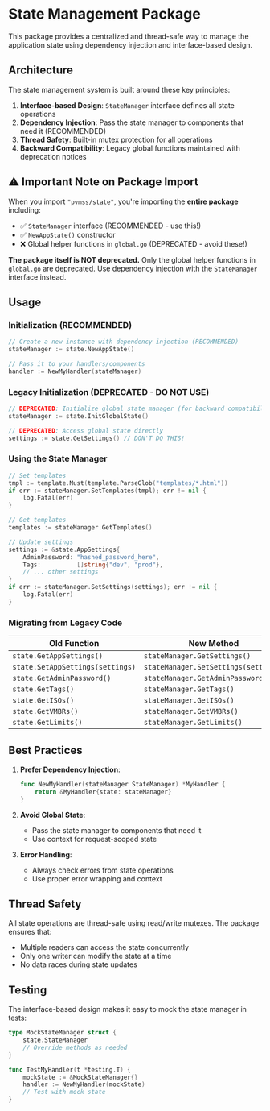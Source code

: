 # State Management Package

This package provides a centralized and thread-safe way to manage the application state using dependency injection and interface-based design.

## Architecture

The state management system is built around these key principles:

1. **Interface-based Design**: `StateManager` interface defines all state operations
2. **Dependency Injection**: Pass the state manager to components that need it (RECOMMENDED)
3. **Thread Safety**: Built-in mutex protection for all operations
4. **Backward Compatibility**: Legacy global functions maintained with deprecation notices

## ⚠️ Important Note on Package Import

When you import `"pvmss/state"`, you're importing the **entire package** including:

- ✅ `StateManager` interface (RECOMMENDED - use this!)
- ✅ `NewAppState()` constructor
- ❌ Global helper functions in `global.go` (DEPRECATED - avoid these!)

**The package itself is NOT deprecated.** Only the global helper functions in `global.go` are deprecated.
Use dependency injection with the `StateManager` interface instead.

## Usage

### Initialization (RECOMMENDED)

```go
// Create a new instance with dependency injection (RECOMMENDED)
stateManager := state.NewAppState()

// Pass it to your handlers/components
handler := NewMyHandler(stateManager)
```

### Legacy Initialization (DEPRECATED - DO NOT USE)

```go
// DEPRECATED: Initialize global state manager (for backward compatibility only)
stateManager := state.InitGlobalState()

// DEPRECATED: Access global state directly
settings := state.GetSettings() // DON'T DO THIS!
```

### Using the State Manager

```go
// Set templates
tmpl := template.Must(template.ParseGlob("templates/*.html"))
if err := stateManager.SetTemplates(tmpl); err != nil {
    log.Fatal(err)
}

// Get templates
templates := stateManager.GetTemplates()

// Update settings
settings := &state.AppSettings{
    AdminPassword: "hashed_password_here",
    Tags:          []string{"dev", "prod"},
    // ... other settings
}
if err := stateManager.SetSettings(settings); err != nil {
    log.Fatal(err)
}
```

### Migrating from Legacy Code

| Old Function | New Method |
|-------------|------------|
| `state.GetAppSettings()` | `stateManager.GetSettings()` |
| `state.SetAppSettings(settings)` | `stateManager.SetSettings(settings)` |
| `state.GetAdminPassword()` | `stateManager.GetAdminPassword()` |
| `state.GetTags()` | `stateManager.GetTags()` |
| `state.GetISOs()` | `stateManager.GetISOs()` |
| `state.GetVMBRs()` | `stateManager.GetVMBRs()` |
| `state.GetLimits()` | `stateManager.GetLimits()` |

## Best Practices

1. **Prefer Dependency Injection**:

   ```go
   func NewMyHandler(stateManager StateManager) *MyHandler {
       return &MyHandler{state: stateManager}
   }
   ```

2. **Avoid Global State**:
   - Pass the state manager to components that need it
   - Use context for request-scoped state

3. **Error Handling**:
   - Always check errors from state operations
   - Use proper error wrapping and context

## Thread Safety

All state operations are thread-safe using read/write mutexes. The package ensures that:

- Multiple readers can access the state concurrently
- Only one writer can modify the state at a time
- No data races during state updates

## Testing

The interface-based design makes it easy to mock the state manager in tests:

```go
type MockStateManager struct {
    state.StateManager
    // Override methods as needed
}

func TestMyHandler(t *testing.T) {
    mockState := &MockStateManager{}
    handler := NewMyHandler(mockState)
    // Test with mock state
}
```
